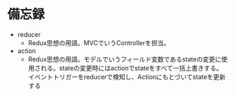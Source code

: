 # 備忘録
- reducer
  - Redux思想の用語。MVCでいうControllerを担当。
- action
  - Redux思想の用語。モデルでいうフィールド変数であるstateの変更に使用される。stateの変更時にはactionでstateをすべて一括上書きする。
    イベントトリガーをreducerで検知し、Actionにもとづいてstateを更新する
